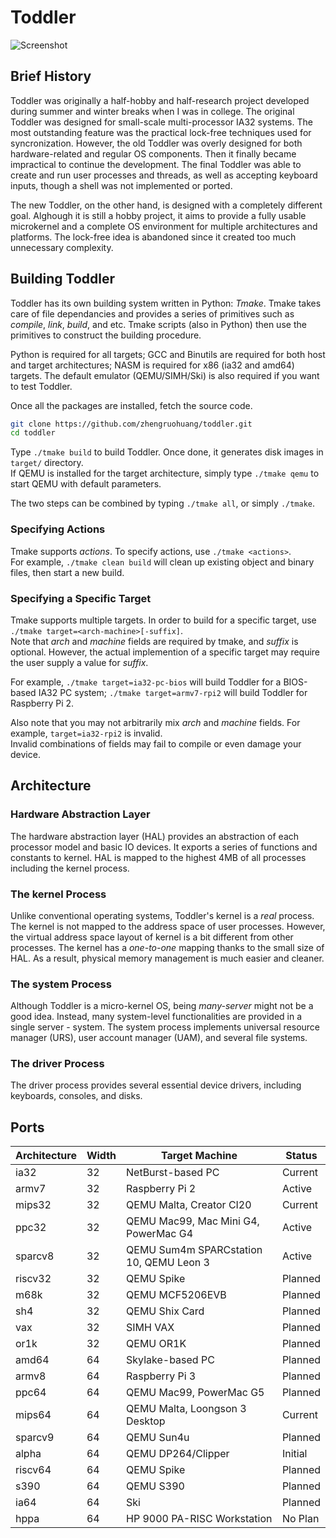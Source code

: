 # Toddler

![Screenshot](https://cloud.githubusercontent.com/assets/17039006/21021636/5c26c944-bd47-11e6-809f-3e02bd932b64.png)

## Brief History

Toddler was originally a half-hobby and half-research project developed during summer and winter breaks when I was in college.
The original Toddler was designed for small-scale multi-processor IA32 systems.
The most outstanding feature was the practical lock-free techniques used for syncronization.
However, the old Toddler was overly designed for both hardware-related and regular OS components.
Then it finally became impractical to continue the development.
The final Toddler was able to create and run user processes and threads, as well as accepting keyboard inputs,
though a shell was not implemented or ported.

The new Toddler, on the other hand, is designed with a completely different goal.
Alghough it is still a hobby project, it aims to provide a fully usable microkernel and a complete OS environment for multiple architectures and platforms.
The lock-free idea is abandoned since it created too much unnecessary complexity.

## Building Toddler

Toddler has its own building system written in Python: _Tmake_. Tmake takes care of file dependancies and provides a series of primitives such as _compile_, _link_, _build_, and etc. Tmake scripts (also in Python) then use the primitives to construct the building procedure.

Python is required for all targets; GCC and Binutils are required for both host and target architectures; NASM is required for x86 (ia32 and amd64) targets. The default emulator (QEMU/SIMH/Ski) is also required if you want to test Toddler.

Once all the packages are installed, fetch the source code.
```bash
git clone https://github.com/zhengruohuang/toddler.git
cd toddler
```

Type ```./tmake build``` to build Toddler. Once done, it generates disk images in ```target/``` directory.  
If QEMU is installed for the target architecture, simply type ```./tmake qemu``` to start QEMU with default parameters.

The two steps can be combined by typing ```./tmake all```, or simply ```./tmake```.

### Specifying Actions

Tmake supports *actions*. To specify actions, use ```./tmake <actions>```.  
For example, ```./tmake clean build``` will clean up existing object and binary files, then start a new build.

### Specifying a Specific Target

Tmake supports multiple targets. In order to build for a specific target, use ```./tmake target=<arch-machine>[-suffix]```.  
Note that *arch* and *machine* fields are required by tmake, and *suffix* is optional. However, the actual implemention of a specific target may require the user supply a value for *suffix*.

For example, ```./tmake target=ia32-pc-bios``` will build Toddler for a BIOS-based IA32 PC system; ```./tmake target=armv7-rpi2``` will build Toddler for Raspberry Pi 2.

Also note that you may not arbitrarily mix *arch* and *machine* fields. For example, ```target=ia32-rpi2``` is invalid.  
Invalid combinations of fields may fail to compile or even damage your device.

## Architecture

### Hardware Abstraction Layer

The hardware abstraction layer (HAL) provides an abstraction of each processor model and basic IO devices. It exports a series of functions and constants to kernel.
HAL is mapped to the highest 4MB of all processes including the kernel process.

### The kernel Process

Unlike conventional operating systems, Toddler's kernel is a *real* process. The kernel is not mapped to the address space of user processes.
However, the virtual address space layout of kernel is a bit different from other processes. The kernel has a *one-to-one* mapping thanks to the small size of HAL.
As a result, physical memory management is much easier and cleaner.

### The system Process

Although Toddler is a micro-kernel OS, being *many-server* might not be a good idea. Instead, many system-level functionalities are provided in a single server - system.
The system process implements universal resource manager (URS), user account manager (UAM), and several file systems.

### The driver Process

The driver process provides several essential device drivers, including keyboards, consoles, and disks.


## Ports 

|Architecture|Width|Target Machine|Status|
|---|---|---|---|
|ia32|32|NetBurst-based PC|Current|
|armv7|32|Raspberry Pi 2|Active|
|mips32|32|QEMU Malta, Creator CI20|Current|
|ppc32|32|QEMU Mac99, Mac Mini G4, PowerMac G4|Active|
|sparcv8|32|QEMU Sum4m SPARCstation 10, QEMU Leon 3|Active|
|riscv32|32|QEMU Spike|Planned|
|m68k|32|QEMU MCF5206EVB|Planned|
|sh4|32|QEMU Shix Card|Planned|
|vax|32|SIMH VAX|Planned|
|or1k|32|QEMU OR1K|Planned|
|amd64|64|Skylake-based PC|Planned|
|armv8|64|Raspberry Pi 3|Planned|
|ppc64|64|QEMU Mac99, PowerMac G5|Planned|
|mips64|64|QEMU Malta, Loongson 3 Desktop|Current|
|sparcv9|64|QEMU Sun4u|Planned|
|alpha|64|QEMU DP264/Clipper|Initial|
|riscv64|64|QEMU Spike|Planned|
|s390|64|QEMU S390|Planned|
|ia64|64|Ski|Planned|
|hppa|64|HP 9000 PA-RISC Workstation|No Plan|
